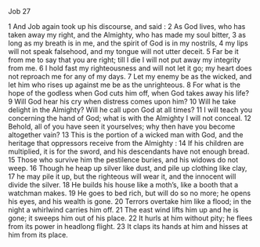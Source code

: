 Job 27

1	And Job again took up his discourse, and said :
2	As God lives, who has taken away my right, and the Almighty, who has made my soul bitter,
3	as long as my breath is in me, and the spirit of God is in my nostrils,
4	my lips will not speak falsehood, and my tongue will not utter deceit.
5	Far be it from me to say that you are right; till I die I will not put away my integrity from me.
6	I hold fast my righteousness and will not let it go; my heart does not reproach me for any of my days.
7	Let my enemy be as the wicked, and let him who rises up against me be as the unrighteous.
8	For what is the hope of the godless when God cuts him off, when God takes away his life?
9	Will God hear his cry when distress comes upon him?
10	Will he take delight in the Almighty? Will he call upon God at all times?
11	I will teach you concerning the hand of God; what is with the Almighty I will not conceal.
12	Behold, all of you have seen it yourselves; why then have you become altogether vain?
13	This is the portion of a wicked man with God, and the heritage that oppressors receive from the Almighty :
14	If his children are multiplied, it is for the sword, and his descendants have not enough bread.
15	Those who survive him the pestilence buries, and his widows do not weep.
16	Though he heap up silver like dust, and pile up clothing like clay,
17	he may pile it up, but the righteous will wear it, and the innocent will divide the silver.
18	He builds his house like a moth’s, like a booth that a watchman makes.
19	He goes to bed rich, but will do so no more; he opens his eyes, and his wealth is gone.
20	Terrors overtake him like a flood; in the night a whirlwind carries him off.
21	The east wind lifts him up and he is gone; it sweeps him out of his place.
22	It hurls at him without pity; he flees from its power in headlong flight.
23	It claps its hands at him and hisses at him from its place.

